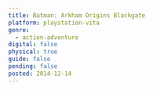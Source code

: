 ```yaml
---
title: Batman: Arkham Origins Blackgate
platform: playstation-vita
genre:
  - action-adventure
digital: false
physical: true
guide: false
pending: false
posted: 2014-12-14
---
```

